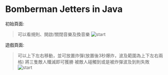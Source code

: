 # Bomberman Jetters in Java
初始頁面:
> 可以看規則、開啟/關閉音樂及換音樂
![start](https://i.imgur.com/dY0Z8Fc.png)  

遊戲頁面:
> 可以上下左右移動，並可放置炸彈(放置後3秒爆炸，波及範圍為上下左右兩格)
> 將三隻敵人殲滅即可獲勝
> 被敵人碰觸到或是被炸彈波及到則失敗
![start](https://i.imgur.com/LKw1m3V.png)  

